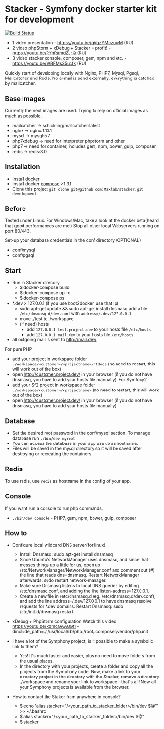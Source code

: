 <!--
  Title: Stacker - Symfony docker starter kit for development!
  Description: Quickly start of developing locally with Nginx, PHP7, Mysql, Pgsql, Mailcatcher and Redis.
               No e-mail is send externally, everything is catched by mailcatcher.
  Author: maxlab
  -->

Stacker - Symfony docker starter kit for development
===
[![Build Status](https://travis-ci.org/Maxlab/stacker.svg?branch=master)](https://travis-ci.org/Maxlab/stacker)

- 1 video presentation - https://youtu.be/qVqzYMczuwM (RU)
- 2 video phpStorm + xDebug + Stacker = profit! - https://youtu.be/RYnRamdZJ-Q (RU)
- 3 video stacker console, composer, gem, npm and etc. - https://youtu.be/WBFMs35ucfk (RU)

Quickly start of developing locally with Nginx, PHP7, Mysql, Pgsql, Mailcatcher and Redis.
No e-mail is send externally, everything is catched by mailcatcher.


Base images
---

Currently the next images are used. Trying to rely on official images as much as possible.

- mailcatcher -> schickling/mailcatcher:latest
- nginx -> nginx:1.10.1
- mysql -> mysql:5.7
- php7xdebug -> need for interpreter phpstorm and other
- php7  -> need for container, includes gem, npm, bower, gulp, composer 
- redis -> redis:3.0


Installation
---

- Install [docker](https://docs.docker.com/)
- Install docker [compose](https://docs.docker.com/compose/install/) >1.3.1
- Clone this project 
  `git clone git@github.com:Maxlab/stacker.git development`


Before
---

Tested under Linux. For Windows/Mac, take a look at the docker beta(heard that good performances are met)
Stop all other local Webservers running on port 80/443.

Set-up your database credentials in the conf directory (OPTIONAL)

- conf/mysql
- conf/pgsql

Start
---

- Run in Stacker direcory 
    - $ docker-compose build
    - $ docker-compose up -d
    - $ docker-compose ps
- \*.dev > 127.0.0.1 (if you use boot2docker, use that ip)
    - sudo apt-get update && sudo apt-get install dnsmasq
      add a file `/etc/dnsmasq.d/dev.conf` with `address=/.dev/127.0.0.1`
    - move ./test to ./workspace
    - (if need) hosts
        - add `127.0.0.1 test.project.dev` to your hosts file `/etc/hosts`
        - add `127.0.0.1 mail.dev` to your hosts file `/etc/hosts`
- all outgoing mail is sent to http://mail.dev/

For pure PHP
- add your project in workspace folder `./workspace/<customer>/<projectname>/htdocs` (no need to restart, this will work out of the box)
- open http://customer.project.dev/ in your browser (if you do not have dnsmasq, you have to add your hosts file manually).
For Symfony2
- add your Sf2 project in workspace folder `./workspace/<customer>/<projectname>` (no need to restart, this will work out of the box)
- open http://customer.project.dev/ in your browser (if you do not have dnsmasq, you have to add your hosts file manually).


Database
---

- Set the desired root password in the conf/mysql section.
    To manage database run `./bin/dev myroot`
- You can access the database in your app use `db` as hostname.
- Files will be saved in the mysql directory so it will be saved after destroying or recreating the containers.


Redis
---

To use redis, use `redis` as hostname in the config of your app.


Console
---

If you want run a console to run php commands.

- `./bin/dev console` - PHP7, gem, npm, bower, gulp, composer


How to
---

- Configure local wildcard DNS server(for linux)
    - Install Dnsmasq: sudo apt-get install dnsmasq
    - Since Ubuntu's NetworkManager uses dnsmasq, and since that messes things up a little for us, open up /etc/NetworkManager/NetworkManager.conf and comment out (#) the line that reads dns=dnsmasq. Restart NetworkManager afterwards: sudo restart network-manager.
    - Make sure Dnsmasq listens to local DNS queries by editing /etc/dnsmasq.conf, and adding the line listen-address=127.0.0.1.
    - Create a new file in /etc/dnsmasq.d (eg. /etc/dnsmasq.d/dev.conf), and add the line address=/.dev/127.0.0.1 to have dnsmasq resolve requests for *.dev domains. Restart Dnsmasq: sudo /etc/init.d/dnsmasq restart.
    
- xDebug + PhpStorm configuration
    Watch this video https://youtu.be/RdmcGAAQGfI
    -dinclude_path=./:/usr/local/lib/php:/root/.composer/vendor/phpunit
    
- I have a lot of the Symphony project, is it possible to make a symbolic link to them? 
    - Yes! It's much faster and easier, plus no need to move folders from the usual places.
    - In the directory with your projects, create a folder and copy all the projects from the Symphony code. 
    Now, make a link to your directory project in the directory with the Stacker, 
    remove a directory ./workspace and rename your link to workspace - that's all! 
    Now all your Symphony projects is available from the browser.

- How to contact the Staker from anywhere in console?
    - $ echo 'alias stacker="/<your_path_to_stacker_folder>/bin/dev $@"' >> ~/.bashrc
    - $ alias stacker="/<your_path_to_stacker_folder>/bin/dev $@"
    - $ stacker



